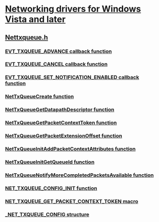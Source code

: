 # [Networking drivers for Windows Vista and later](../_netvista/index.md)
## [Nettxqueue.h](index.md)
### [EVT_TXQUEUE_ADVANCE callback function](../nettxqueue/nc-nettxqueue-evt_txqueue_advance.md)
### [EVT_TXQUEUE_CANCEL callback function](../nettxqueue/nc-nettxqueue-evt_txqueue_cancel.md)
### [EVT_TXQUEUE_SET_NOTIFICATION_ENABLED callback function](../nettxqueue/nc-nettxqueue-evt_txqueue_set_notification_enabled.md)
### [NetTxQueueCreate function](../nettxqueue/nf-nettxqueue-nettxqueuecreate.md)
### [NetTxQueueGetDatapathDescriptor function](../nettxqueue/nf-nettxqueue-nettxqueuegetdatapathdescriptor.md)
### [NetTxQueueGetPacketContextToken function](../nettxqueue/nf-nettxqueue-nettxqueuegetpacketcontexttoken.md)
### [NetTxQueueGetPacketExtensionOffset function](../nettxqueue/nf-nettxqueue-nettxqueuegetpacketextensionoffset.md)
### [NetTxQueueInitAddPacketContextAttributes function](../nettxqueue/nf-nettxqueue-nettxqueueinitaddpacketcontextattributes.md)
### [NetTxQueueInitGetQueueId function](../nettxqueue/nf-nettxqueue-nettxqueueinitgetqueueid.md)
### [NetTxQueueNotifyMoreCompletedPacketsAvailable function](../nettxqueue/nf-nettxqueue-nettxqueuenotifymorecompletedpacketsavailable.md)
### [NET_TXQUEUE_CONFIG_INIT function](../nettxqueue/nf-nettxqueue-net_txqueue_config_init.md)
### [NET_TXQUEUE_GET_PACKET_CONTEXT_TOKEN macro](../nettxqueue/nf-nettxqueue-net_txqueue_get_packet_context_token.md)
### [_NET_TXQUEUE_CONFIG structure](../nettxqueue/ns-nettxqueue-_net_txqueue_config.md)
